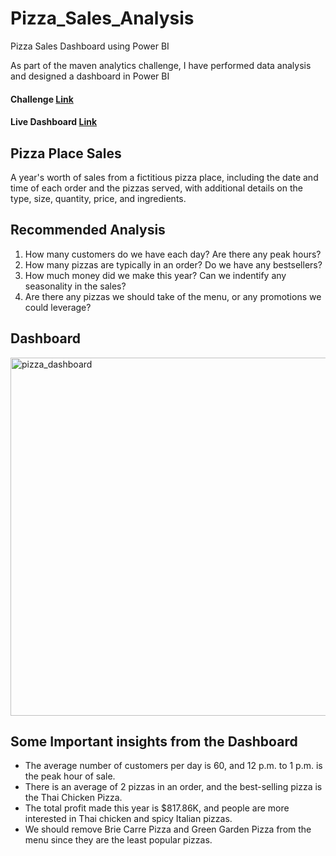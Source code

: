 # Pizza_Sales_Analysis

Pizza Sales Dashboard using Power BI


As part of the maven analytics challenge, I have performed data analysis and designed a dashboard in Power BI

#### Challenge [Link](https://mavenanalytics.io/data-playground)

#### Live Dashboard [Link](https://www.novypro.com/project/a-years-worth-of-sales-from-a-fictitious-pizza-place)


## Pizza Place Sales

A year's worth of sales from a fictitious pizza place, including the date and time of each order and the pizzas served, with additional details on the type, size, quantity, price, and ingredients.

## Recommended Analysis

1. How many customers do we have each day? Are there any peak hours?
2. How many pizzas are typically in an order? Do we have any bestsellers?
3. How much money did we make this year? Can we indentify any seasonality in the sales?
4. Are there any pizzas we should take of the menu, or any promotions we could leverage?


## Dashboard

<img width="573" alt="pizza_dashboard" src="https://user-images.githubusercontent.com/117252390/226850579-c89ee164-d5c9-485d-8136-746c67990e0a.PNG">


## Some Important insights from the Dashboard

+ The average number of customers per day is 60, and 12 p.m. to 1 p.m. is the peak hour of sale.
+ There is an average of 2 pizzas in an order, and the best-selling pizza is the Thai Chicken Pizza.
+ The total profit made this year is $817.86K, and people are more interested in Thai chicken and spicy Italian pizzas.
+ We should remove Brie Carre Pizza and Green Garden Pizza from the menu since they are the least popular pizzas.
